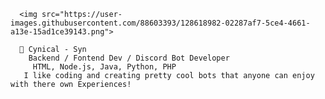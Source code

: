       
      <img src="https://user-images.githubusercontent.com/88603393/128618982-02287af7-5ce4-4661-a13e-15ad1ce39143.png">

      🎩 Cynical - Syn
        Backend / Fontend Dev / Discord Bot Developer
         HTML, Node.js, Java, Python, PHP
       I like coding and creating pretty cool bots that anyone can enjoy with there own Experiences!

